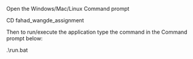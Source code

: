 Open the Windows/Mac/Linux Command prompt 

CD fahad_wangde_assignment

Then to run/execute the application type the command in the Command prompt below:

.\run.bat
